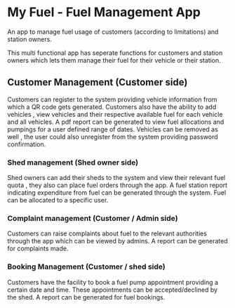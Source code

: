 # My Fuel - Fuel Management App

An app to manage fuel usage of customers (according to limitations) and station owners.

This multi functional app has seperate functions for customers and station owners which lets them manage their fuel for their vehicle or their station.

## Customer Management (Customer side)

Customers can register to the system providing vehicle information from which a QR code gets generated. Customers also have the ability to add vehicles , view vehicles and their respective available fuel for each vehicle and all vehicles.
A pdf report can be generated to view fuel allocations and pumpings for a user defined range of dates.
Vehicles can be removed as well , the user could also unregister from the system providing password confirmation.


### Shed management (Shed owner side)

Shed owners can add their sheds to the system and view their relevant fuel quota , they also can place fuel orders through the app.
A fuel station report indicating expenditure from fuel can be generated through the system.
Fuel can be allocated to a specific user.

### Complaint management (Customer / Admin side)

Customers can raise complaints about fuel to the relevant authorities through the app which can be viewed by admins.
A report can be generated for complaints made.


### Booking Management (Customer / shed side)

Customers have the facility to book a fuel pump appointment providing a certain date and time.
These appointments can be accepted/declined by the shed.
A report can be generated for fuel bookings.



